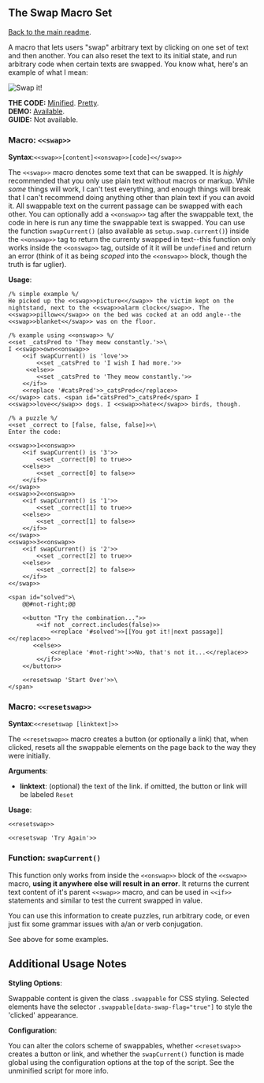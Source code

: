 ## The Swap Macro Set

[Back to the main readme](./README.md).

A macro that lets users "swap" arbitrary text by clicking on one set of text and then another. You can also reset the text to its initial state, and run arbitrary code when certain texts are swapped. You know what, here's an example of what I mean:

![Swap it!](https://i.imgur.com/XBB1oRr.gif)

**THE CODE:** [Minified](https://github.com/ChapelR/custom-macros-for-sugarcube-2/blob/master/scripts/minified/swap-macro-set.min.js). [Pretty](https://github.com/ChapelR/custom-macros-for-sugarcube-2/blob/master/scripts/swap-macro-set.js).  
**DEMO:** [Available](http://macros.twinelab.net/demo?macro=swap).  
**GUIDE:** Not available.

### Macro: `<<swap>>`

**Syntax**:`<<swap>>[content]<<onswap>>[code]<</swap>>`

The `<<swap>>` macro denotes some text that can be swapped. It is *highly* recommended that you only use plain text without macros or markup. While *some* things will work, I can't test everything, and enough things will break that I can't recommend doing anything other than plain text if you can avoid it. All swappable text on the current passage can be swapped with each other. You can optionally add a `<<onswap>>` tag after the swappable text, the code in here is run any time the swappable text is swapped. You can use the function `swapCurrent()` (also available as `setup.swap.current()`) inside the `<<onswap>>` tag to return the currenty swapped in text--this function only works inside the `<<onswap>>` tag, outside of it it will be `undefined` and return an error (think of it as being *scoped* into the `<<onswap>>` block, though the truth is far uglier).

**Usage**:
```
/% simple example %/
He picked up the <<swap>>picture<</swap>> the victim kept on the nightstand, next to the <<swap>>alarm clock<</swap>>. The <<swap>>pillow<</swap>> on the bed was cocked at an odd angle--the <<swap>>blanket<</swap>> was on the floor.

/% example using <<onswap>> %/
<<set _catsPred to 'They meow constantly.'>>\
I <<swap>>own<<onswap>>
    <<if swapCurrent() is 'love'>>
        <<set _catsPred to 'I wish I had more.'>>
     <<else>>
        <<set _catsPred to 'They meow constantly.'>>
    <</if>>
    <<replace '#catsPred'>>_catsPred<</replace>>
<</swap>> cats. <span id="catsPred">_catsPred</span> I <<swap>>love<</swap>> dogs. I <<swap>>hate<</swap>> birds, though.

/% a puzzle %/
<<set _correct to [false, false, false]>>\
Enter the code:

<<swap>>1<<onswap>>
    <<if swapCurrent() is '3'>>
        <<set _correct[0] to true>>
    <<else>>
        <<set _correct[0] to false>>
    <</if>>
<</swap>>
<<swap>>2<<onswap>>
    <<if swapCurrent() is '1'>>
        <<set _correct[1] to true>>
    <<else>>
        <<set _correct[1] to false>>
    <</if>>
<</swap>>
<<swap>>3<<onswap>>
    <<if swapCurrent() is '2'>>
        <<set _correct[2] to true>>
    <<else>>
        <<set _correct[2] to false>>
    <</if>>
<</swap>>

<span id="solved">\
    @@#not-right;@@

    <<button "Try the combination...">>
        <<if not _correct.includes(false)>>
            <<replace '#solved'>>[[You got it!|next passage]]<</replace>>
       <<else>>
            <<replace '#not-right'>>No, that's not it...<</replace>>
        <</if>>
    <</button>>

    <<resetswap 'Start Over'>>\
</span>
```

### Macro: `<<resetswap>>`

**Syntax**:`<<resetswap [linktext]>>`

The `<<resetswap>>` macro creates a button (or optionally a link) that, when clicked, resets all the swappable elements on the page back to the way they were initially.

**Arguments**:

 * **linktext**: (optional) the text of the link. if omitted, the button or link will be labeled `Reset`

**Usage**:
```
<<resetswap>>

<<resetswap 'Try Again'>>
```


### Function: `swapCurrent()`

This function only works from inside the `<<onswap>>` block of the `<<swap>>` macro, **using it anywhere else will result in an error**. It returns the current text content of it's parent `<<swap>>` macro, and can be used in `<<if>>` statements and similar to test the current swapped in value.

You can use this information to create puzzles, run arbitrary code, or even just fix some grammar issues with a/an or verb conjugation.

See above for some examples.

## Additional Usage Notes

**Styling Options**:

Swappable content is given the class `.swappable` for CSS styling. Selected elements have the selector `.swappable[data-swap-flag="true"]` to style the 'clicked' appearance.

**Configuration**:

You can alter the colors scheme of swappables, whether `<<resetswap>>` creates a button or link, and whether the `swapCurrent()` function is made global using the configuration options at the top of the script.  See the unminified script for more info.